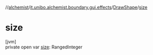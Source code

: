 //[alchemist](../../../index.md)/[it.unibo.alchemist.boundary.gui.effects](../index.md)/[DrawShape](index.md)/[size](size.md)

# size

[jvm]\
private open var [size](size.md): RangedInteger
